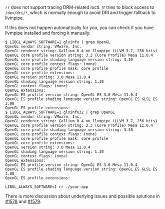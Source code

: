 `rr` does not support tracing DRM-related ioctl. rr tries to block access to `/dev/dri/*`, which is normally enough to avoid DRI and trigger fallback to llvmpipe.

If this does not happen automatically for you, you can check if you have llvmpipe installed and forcing it manually:

```
$ LIBGL_ALWAYS_SOFTWARE=1 glxinfo | grep OpenGL
OpenGL vendor string: VMware, Inc.
OpenGL renderer string: Gallium 0.4 on llvmpipe (LLVM 3.7, 256 bits)
OpenGL core profile version string: 3.3 (Core Profile) Mesa 11.0.4
OpenGL core profile shading language version string: 3.30
OpenGL core profile context flags: (none)
OpenGL core profile profile mask: core profile
OpenGL core profile extensions:
OpenGL version string: 3.0 Mesa 11.0.4
OpenGL shading language version string: 1.30
OpenGL context flags: (none)
OpenGL extensions:
OpenGL ES profile version string: OpenGL ES 3.0 Mesa 11.0.4
OpenGL ES profile shading language version string: OpenGL ES GLSL ES 3.00
OpenGL ES profile extensions:
$ LIBGL_ALWAYS_SOFTWARE=1 glxinfo32 | grep OpenGL
OpenGL vendor string: VMware, Inc.
OpenGL renderer string: Gallium 0.4 on llvmpipe (LLVM 3.7, 256 bits)
OpenGL core profile version string: 3.3 (Core Profile) Mesa 11.0.4
OpenGL core profile shading language version string: 3.30
OpenGL core profile context flags: (none)
OpenGL core profile profile mask: core profile
OpenGL core profile extensions:
OpenGL version string: 3.0 Mesa 11.0.4
OpenGL shading language version string: 1.30
OpenGL context flags: (none)
OpenGL extensions:
OpenGL ES profile version string: OpenGL ES 3.0 Mesa 11.0.4
OpenGL ES profile shading language version string: OpenGL ES GLSL ES 3.00
OpenGL ES profile extensions:
```

```
LIBGL_ALWAYS_SOFTWARE=1 rr ./your-app
```

There is more discussion about underlying issues and possible solutions in [#1578](https://github.com/mozilla/rr/issues/1578) and [#1579](https://github.com/mozilla/rr/pull/1579).